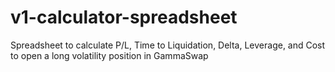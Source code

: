 # v1-calculator-spreadsheet
Spreadsheet to calculate P/L, Time to Liquidation, Delta, Leverage, and Cost to open a long volatility position in GammaSwap
